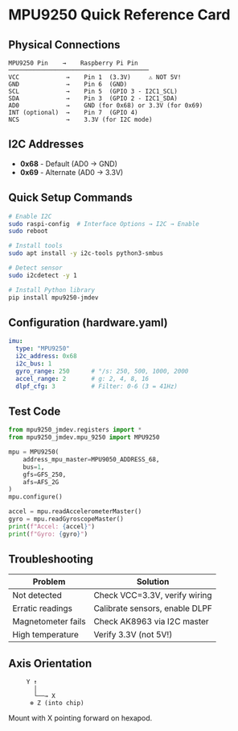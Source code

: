 # MPU9250 Quick Reference Card

## Physical Connections

```
MPU9250 Pin    →    Raspberry Pi Pin
───────────────────────────────────────
VCC             →    Pin 1  (3.3V)     ⚠️ NOT 5V!
GND             →    Pin 6  (GND)
SCL             →    Pin 5  (GPIO 3 - I2C1_SCL)
SDA             →    Pin 3  (GPIO 2 - I2C1_SDA)
AD0             →    GND (for 0x68) or 3.3V (for 0x69)
INT (optional)  →    Pin 7  (GPIO 4)
NCS             →    3.3V (for I2C mode)
```

## I2C Addresses

- **0x68** - Default (AD0 → GND)
- **0x69** - Alternate (AD0 → 3.3V)

## Quick Setup Commands

```bash
# Enable I2C
sudo raspi-config  # Interface Options → I2C → Enable
sudo reboot

# Install tools
sudo apt install -y i2c-tools python3-smbus

# Detect sensor
sudo i2cdetect -y 1

# Install Python library
pip install mpu9250-jmdev
```

## Configuration (hardware.yaml)

```yaml
imu:
  type: "MPU9250"
  i2c_address: 0x68
  i2c_bus: 1
  gyro_range: 250      # °/s: 250, 500, 1000, 2000
  accel_range: 2       # g: 2, 4, 8, 16
  dlpf_cfg: 3          # Filter: 0-6 (3 = 41Hz)
```

## Test Code

```python
from mpu9250_jmdev.registers import *
from mpu9250_jmdev.mpu_9250 import MPU9250

mpu = MPU9250(
    address_mpu_master=MPU9050_ADDRESS_68,
    bus=1,
    gfs=GFS_250,
    afs=AFS_2G
)
mpu.configure()

accel = mpu.readAccelerometerMaster()
gyro = mpu.readGyroscopeMaster()
print(f"Accel: {accel}")
print(f"Gyro: {gyro}")
```

## Troubleshooting

| Problem | Solution |
|---------|----------|
| Not detected | Check VCC=3.3V, verify wiring |
| Erratic readings | Calibrate sensors, enable DLPF |
| Magnetometer fails | Check AK8963 via I2C master |
| High temperature | Verify 3.3V (not 5V!) |

## Axis Orientation

```
     Y ↑
       │
       └──→ X
      ⊗ Z (into chip)
```

Mount with X pointing forward on hexapod.
